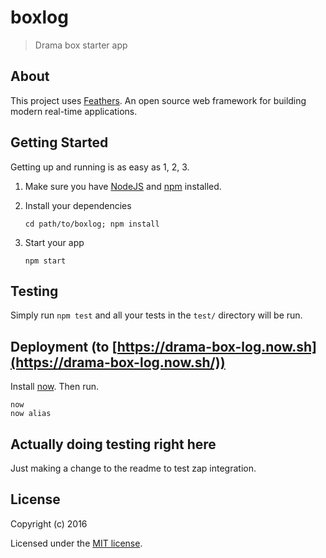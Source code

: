 # boxlog

> Drama box starter app

## About

This project uses [Feathers](http://feathersjs.com). An open source web framework for building modern real-time applications.

## Getting Started

Getting up and running is as easy as 1, 2, 3.

1. Make sure you have [NodeJS](https://nodejs.org/) and [npm](https://www.npmjs.com/) installed.
2. Install your dependencies

    ```
    cd path/to/boxlog; npm install
    ```

3. Start your app

    ```
    npm start
    ```

## Testing

Simply run `npm test` and all your tests in the `test/` directory will be run.

## Deployment (to [https://drama-box-log.now.sh](https://drama-box-log.now.sh/))

Install [now](https://zeit.co/now). Then run. 
  ```
  now
  now alias
  ```

## Actually doing testing right here

Just making a change to the readme to test zap integration. 

## License

Copyright (c) 2016

Licensed under the [MIT license](LICENSE).
